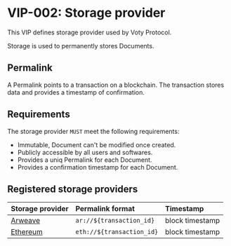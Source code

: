 # VIP-002: Storage provider

This VIP defines storage provider used by Voty Protocol.

Storage is used to permanently stores Documents.

## Permalink

A Permalink points to a transaction on a blockchain. The transaction stores data and provides a timestamp of confirmation.

## Requirements

The storage provider `MUST` meet the following requirements:

- Immutable, Document can't be modified once created.
- Publicly accessible by all users and softwares.
- Provides a uniq Permalink for each Document.
- Provides a confirmation timestamp for each Document.

## Registered storage providers

| Storage provider                    | Permalink format          | Timestamp       |
| :---------------------------------- | :------------------------ | :-------------- |
| [Arweave](https://www.arweave.org/) | `ar://${transaction_id}`  | block timestamp |
| [Ethereum](https://ethereum.org/)   | `eth://${transaction_id}` | block timestamp |
